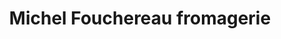 ---
title: "Michel Fouchereau fromagerie"
url: /versailles/michel-fouchereau-fromagerie/
shop: fromage
---